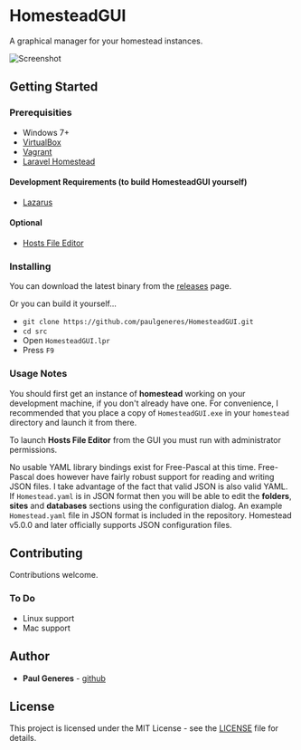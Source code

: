 # HomesteadGUI

A graphical manager for your homestead instances.

![Screenshot](https://raw.githubusercontent.com/paulgeneres/HomesteadGUI/master/screenshot.png)

## Getting Started

### Prerequisities

* Windows 7+
* [VirtualBox](https://www.virtualbox.org)
* [Vagrant](https://www.vagrantup.com)
* [Laravel Homestead](https://github.com/laravel/homestead)

#### Development Requirements (to build HomesteadGUI yourself)

* [Lazarus](http://www.lazarus-ide.org)

#### Optional

* [Hosts File Editor](https://scottlerch.github.io/HostsFileEditor/)

### Installing

You can download the latest binary from the [releases](https://github.com/paulgeneres/HomesteadGUI/releases) page.

Or you can build it yourself...
* `git clone https://github.com/paulgeneres/HomesteadGUI.git`
* `cd src`
* Open `HomesteadGUI.lpr`
* Press `F9`

### Usage Notes

You should first get an instance of **homestead** working on your development machine, if you don't already have one.  For convenience, I recommended that you place a copy of `HomesteadGUI.exe` in your `homestead` directory and launch it from there.

To launch **Hosts File Editor** from the GUI you must run with administrator permissions.

No usable YAML library bindings exist for Free-Pascal at this time. Free-Pascal does however have fairly robust support for reading and writing JSON files. I take advantage of the fact that valid JSON is also valid YAML.  If `Homestead.yaml` is in JSON format then you will be able to edit the **folders**, **sites** and **databases** sections using the configuration dialog. An example `Homestead.yaml` file in JSON format is included in the repository.  Homestead v5.0.0 and later officially supports JSON configuration files.

## Contributing

Contributions welcome.

### To Do

* Linux support
* Mac support

## Author

* **Paul Generes** - [github](https://github.com/paulgeneres)

## License

This project is licensed under the MIT License - see the [LICENSE](LICENSE) file for details.
